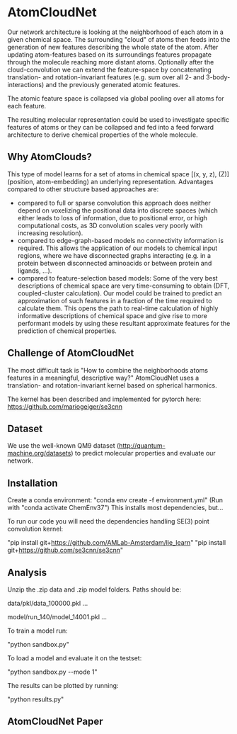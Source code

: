 # AtomCloudNet

Our network architecture is looking at the neighborhood of each atom in a given chemical space. The surrounding "cloud" of atoms then feeds into the generation of new features describing the whole state of the atom.
After updating atom-features based on its surroundings features propagate through the molecule reaching more distant atoms. Optionally after the cloud-convolution we can extend the feature-space by concatenating translation- and rotation-invariant features (e.g. sum over all 2- and 3-body-interactions) and the previously generated atomic features.

The atomic feature space is collapsed via global pooling over all atoms for each feature.

The resulting molecular representation could be used to investigate specific features of atoms or they
can be collapsed and fed into a feed forward architecture to derive chemical properties of the whole molecule.


## Why AtomClouds?

This type of model learns for a set of atoms in chemical space [(x, y, z), (Z)] (position, atom-embedding) an underlying 
representation. Advantages compared to other structure based approaches are:
- compared to full or sparse convolution this approach does neither depend on voxelizing the positional data into discrete spaces 
(which either leads to loss of information, due to positional error, or high computational costs, as 3D convolution scales very 
poorly with increasing resolution).
- compared to edge-graph-based models no connectivity information is required. This allows the application of our models to chemical input regions,
where we have disconnected graphs interacting (e.g. in a protein between disconnected aminoacids or between
protein and ligands, ...).
- compared to feature-selection based models: Some of the very best descriptions of chemical space are very time-consuming 
to obtain (DFT, coupled-cluster calculation). Our model could be trained to predict an approximation of such 
features in a fraction of the time required to calculate them.
This opens the path to real-time calculation of highly informative descriptions of chemical space and give rise 
to more performant models by using these resultant approximate features for the prediction of chemical properties.

## Challenge of AtomCloudNet

The most difficult task is "How to combine the neighborhoods atoms features in a meaningful, descriptive way?" 
AtomCloudNet uses a translation- and rotation-invariant kernel based on spherical harmonics.

The kernel has been described and implemented for pytorch here: https://github.com/mariogeiger/se3cnn

## Dataset

We use the well-known QM9 dataset (http://quantum-machine.org/datasets) to predict molecular properties and evaluate our network.

## Installation

Create a conda environment: "conda env create -f environment.yml"
(Run with "conda activate ChemEnv37")
This installs most dependencies, but...

To run our code you will need the dependencies handling SE(3) point convolution kernel:

"pip install git+https://github.com/AMLab-Amsterdam/lie_learn"
"pip install git+https://github.com/se3cnn/se3cnn"



## Analysis

Unzip the .zip data and .zip model folders.
Paths should be:

data/pkl/data_100000.pkl ...

model/run_140/model_14001.pkl ...

To train a model run:

"python sandbox.py"

To load a model and evaluate it on the testset:

"python sandbox.py --mode 1"

The results can be plotted by running:

"python results.py"


## AtomCloudNet Paper



